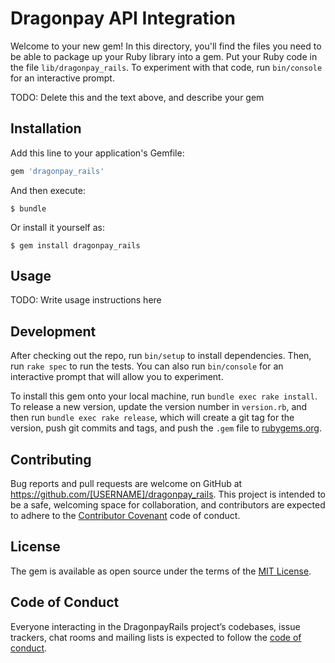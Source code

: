 # Dragonpay API Integration

Welcome to your new gem! In this directory, you'll find the files you need to be able to package up your Ruby library into a gem. Put your Ruby code in the file `lib/dragonpay_rails`. To experiment with that code, run `bin/console` for an interactive prompt.

TODO: Delete this and the text above, and describe your gem

## Installation

Add this line to your application's Gemfile:

```ruby
gem 'dragonpay_rails'
```

And then execute:

    $ bundle

Or install it yourself as:

    $ gem install dragonpay_rails

## Usage

TODO: Write usage instructions here

## Development

After checking out the repo, run `bin/setup` to install dependencies. Then, run `rake spec` to run the tests. You can also run `bin/console` for an interactive prompt that will allow you to experiment.

To install this gem onto your local machine, run `bundle exec rake install`. To release a new version, update the version number in `version.rb`, and then run `bundle exec rake release`, which will create a git tag for the version, push git commits and tags, and push the `.gem` file to [rubygems.org](https://rubygems.org).

## Contributing

Bug reports and pull requests are welcome on GitHub at https://github.com/[USERNAME]/dragonpay_rails. This project is intended to be a safe, welcoming space for collaboration, and contributors are expected to adhere to the [Contributor Covenant](http://contributor-covenant.org) code of conduct.

## License

The gem is available as open source under the terms of the [MIT License](https://opensource.org/licenses/MIT).

## Code of Conduct

Everyone interacting in the DragonpayRails project’s codebases, issue trackers, chat rooms and mailing lists is expected to follow the [code of conduct](https://github.com/[USERNAME]/dragonpay_rails/blob/master/CODE_OF_CONDUCT.md).
